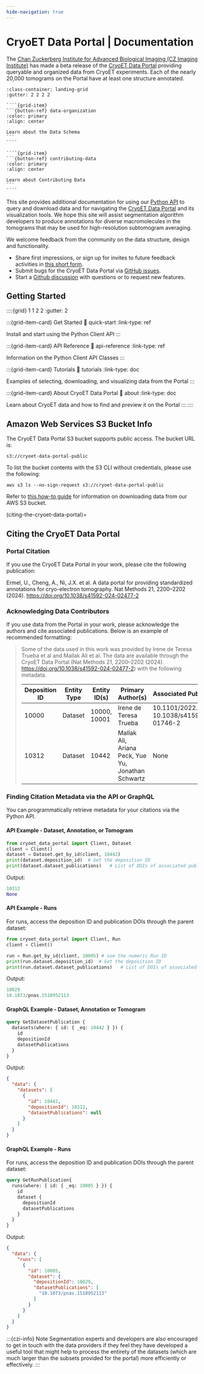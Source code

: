```yaml
---
hide-navigation: true
---
```


# CryoET Data Portal | Documentation

The [Chan Zuckerberg Institute for Advanced Biological Imaging (CZ Imaging Institute)](https://www.czimaginginstitute.org/) has made a beta release of the [CryoET Data Portal](https://cryoetdataportal.czscience.com) providing queryable and organized data from CryoET experiments. Each of the nearly 20,000 tomograms on the Portal have at least one structure annotated.

`````{grid} 1 1 1 2
:class-container: landing-grid
:gutter: 2 2 2 2

````{grid-item}
```{button-ref} data-organization
:color: primary
:align: center

Learn about the Data Schema
```
````

````{grid-item}
```{button-ref} contributing-data
:color: primary
:align: center

Learn about Contributing Data
```
````
`````

This site provides additional documentation for using our [Python API](python-api) to query and download data and for navigating the [CryoET Data Portal](https://cryoetdataportal.czscience.com) and its visualization tools. We hope this site will assist segmentation algorithm developers to produce annotations for diverse macromolecules in the tomograms that may be used for high-resolution subtomogram averaging.

We welcome feedback from the community on the data structure, design and functionality.
- Share first impressions, or sign up for invites to future feedback activities in [this short form](https://airtable.com/apppmytRJXoXYTO9w/shrjmV9knAC7E7VVM?prefill_Event=P1BannerF&hide_Event=true).
- Submit bugs for the CryoET Data Portal via [GitHub issues](https://github.com/chanzuckerberg/cryoet-data-portal/issues/new?assignees=&labels=bug&projects=&template=bug.md&title=).
- Start a [Github discussion](https://github.com/chanzuckerberg/cryoet-data-portal/discussions/new/choose) with questions or to request new features.

## Getting Started

::::{grid} 1 1 2 2
:gutter: 2

:::{grid-item-card} Get Started
:link: quick-start
:link-type: ref

Install and start using the Python Client API
:::

:::{grid-item-card} API Reference
:link: api-reference
:link-type: ref

Information on the Python Client API Classes
:::

:::{grid-item-card} Tutorials
:link: tutorials
:link-type: doc

Examples of selecting, downloading, and visualizing data from the Portal
:::

:::{grid-item-card} About CryoET Data Portal
:link: about
:link-type: doc

Learn about CryoET data and how to find and preview it on the Portal
:::
::::

## Amazon Web Services S3 Bucket Info

The CryoET Data Portal S3 bucket supports public access. The bucket URL is:

```
s3://cryoet-data-portal-public
```

To list the bucket contents with the S3 CLI without credentials, please use the following:

```
aws s3 ls --no-sign-request s3://cryoet-data-portal-public
```

Refer to [this how-to guide](download-data) for information on downloading data from our AWS S3 bucket.

(citing-the-cryoet-data-portal)=
## Citing the CryoET Data Portal

### Portal Citation

If you use the CryoET Data Portal in your work, please cite the following publication:

Ermel, U., Cheng, A., Ni, J.X. et al. A data portal for providing standardized annotations for cryo-electron tomography. Nat Methods 21, 2200–2202 (2024). https://doi.org/10.1038/s41592-024-02477-2

### Acknowledging Data Contributors

If you use data from the Portal in your work, please acknowledge the authors and cite associated publications. Below is an example of recommended formatting:

> Some of the data used in this work was provided by Irene de Teresa Trueba et al and Mallak Ali et al. The data are available through the CryoET Data Portal (Nat Methods 21, 2200–2202 (2024). https://doi.org/10.1038/s41592-024-02477-2) with the following metadata.
>
> | Deposition ID | Entity Type | Entity ID(s) | Primary Author(s) | Associated Publication DOI(s) |
> | ------------- | ----------- | ------------ | ----------------- | ----------------------------- |
> | 10000 | Dataset | 10000, 10001 | Irene de Teresa Trueba | 10.1101/2022.04.12.488077, 10.1038/s41592-022-01746-2 |
> | 10312 | Dataset | 10442 | Mallak Ali, Ariana Peck, Yue Yu, Jonathan Schwartz | None |

### Finding Citation Metadata via the API or GraphQL

You can programmatically retrieve metadata for your citations via the Python API.

#### API Example - Dataset, Annotation, or Tomogram

```python
from cryoet_data_portal import Client, Dataset
client = Client()
dataset = Dataset.get_by_id(client, 10442)
print(dataset.deposition_id)  # Get the deposition ID
print(dataset.dataset_publications)   # List of DOIs of associated publications
```

Output:
```python
10312
None
```

#### API Example - Runs

For runs, access the deposition ID and publication DOIs through the parent dataset:

```python
from cryoet_data_portal import Client, Run
client = Client()

run = Run.get_by_id(client, 10005) # use the numeric Run ID
print(run.dataset.deposition_id)  # Get the deposition ID
print(run.dataset.dataset_publications)   # List of DOIs of associated publications
```

Output:
```python
10029
10.1073/pnas.1518952113
```

#### GraphQL Example - Dataset, Annotation or Tomogram

```graphql
query GetDatasetPublication {
  datasets(where: { id: { _eq: 10442 } }) {
    id
    depositionId
    datasetPublications
  }
}
```

Output:
```json
{
  "data": {
    "datasets": [
      {
        "id": 10442,
        "depositionId": 10312,
        "datasetPublications": null
      }
    ]
  }
}
```

#### GraphQL Example - Runs

For runs, access the deposition ID and publication DOIs through the parent dataset:

```graphql
query GetRunPublication{
  runs(where: { id: { _eq: 10005 } }) {
    id
    dataset {
      depositionId
      datasetPublications
    }
  }
}
```

Output:
```json
{
  "data": {
    "runs": [
      {
        "id": 10005,
        "dataset": {
          "depositionId": 10029,
          "datasetPublications": [
            "10.1073/pnas.1518952113"
          ]
        }
      }
    ]
  }
}
```

:::{czi-info} Note
Segmentation experts and developers are also encouraged to get in touch with the data providers if they feel they have developed a useful tool that might help to process the entirety of the datasets (which are much larger than the subsets provided for the portal) more efficiently or effectively.
:::
